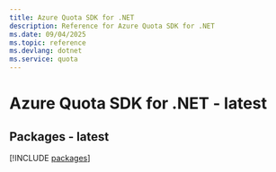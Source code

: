 ```yaml
---
title: Azure Quota SDK for .NET
description: Reference for Azure Quota SDK for .NET
ms.date: 09/04/2025
ms.topic: reference
ms.devlang: dotnet
ms.service: quota
---
```

# Azure Quota SDK for .NET - latest
## Packages - latest
[!INCLUDE [packages](quota-index.md)]